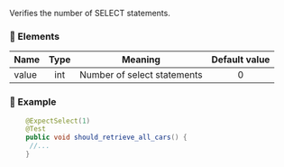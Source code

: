 Verifies the number of SELECT statements. <br>

### :wrench: Elements 
|Name      |Type | Meaning                   | Default value  |
| -------- |:---:|:-------------------------:|:--------------:|
| value    | int |Number of select statements|        0       |

### :mag_right: Example
```java
    @ExpectSelect(1)
    @Test
    public void should_retrieve_all_cars() {	
     //...
    }
```
